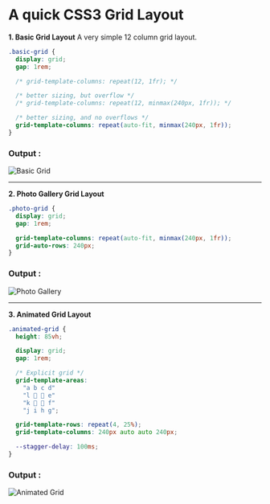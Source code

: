 # A quick CSS3 Grid Layout 

**1. Basic Grid Layout**
A very simple 12 column grid layout.

```css
.basic-grid {
  display: grid;
  gap: 1rem;

  /* grid-template-columns: repeat(12, 1fr); */

  /* better sizing, but overflow */
  /* grid-template-columns: repeat(12, minmax(240px, 1fr)); */

  /* better sizing, and no overflows */
  grid-template-columns: repeat(auto-fit, minmax(240px, 1fr));
}
```

### Output :

![Basic Grid](https://res.cloudinary.com/techlead/image/upload/v1584872426/Github/lnjdddxos4rbc6mprgnf.png)

<hr>

**2. Photo Gallery Grid Layout**
```css
.photo-grid {
  display: grid;
  gap: 1rem;

  grid-template-columns: repeat(auto-fit, minmax(240px, 1fr));
  grid-auto-rows: 240px;
}
```

### Output :
![Photo Gallery](https://res.cloudinary.com/techlead/image/upload/v1584872429/Github/t7xx6kpwjuad7lwhrfhx.png)

<hr>

**3. Animated Grid Layout**

```css
.animated-grid {
  height: 85vh;

  display: grid;
  gap: 1rem;

  /* Explicit grid */
  grid-template-areas:
    "a b c d"
    "l 🌟 🌟 e"
    "k 🌟 🌟 f"
    "j i h g";

  grid-template-rows: repeat(4, 25%);
  grid-template-columns: 240px auto auto 240px;

  --stagger-delay: 100ms;
}

```

### Output :
![Animated Grid](https://res.cloudinary.com/techlead/image/upload/v1584872426/Github/wz0byflmhvmyldq80can.png)
